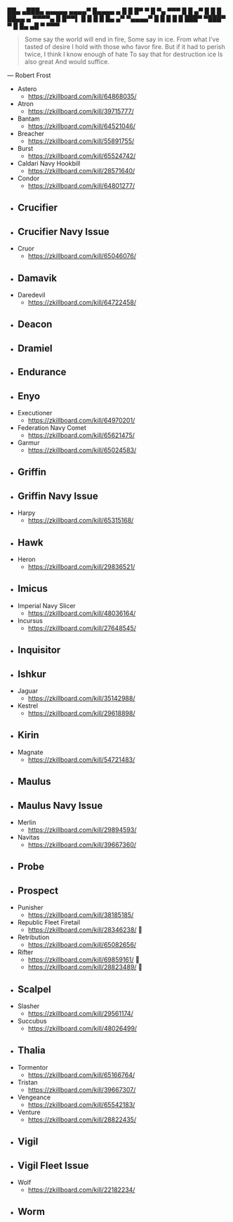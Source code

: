 ██▄ ▄███▄ ▄▄▄▄▄ ▄▄▄▄▀ █▄▄▄▄ ▄
█ █ █▀ ▀ █ ▀▄ ▀▀▀ █ █ ▄▀ █
█ █ ██▄▄ ▄ ▀▀▀▀▄ █ █▀▀▌ █ █
█ █ █▄ ▄▀ ▀▄▄▄▄▀ █ █ █ █ █
███▀ ▀███▀ ▀ █ █▄ ▄█
▀ ▀▀▀

> Some say the world will end in fire,
> Some say in ice.
> From what I’ve tasted of desire
> I hold with those who favor fire.
> But if it had to perish twice,
> I think I know enough of hate
> To say that for destruction ice
> Is also great
> And would suffice.

— Robert Frost

- Astero
  - https://zkillboard.com/kill/64868035/
- Atron
  - https://zkillboard.com/kill/39715777/
- Bantam
  - https://zkillboard.com/kill/64521046/
- Breacher
  - https://zkillboard.com/kill/55891755/
- Burst
  - https://zkillboard.com/kill/65524742/
- Caldari Navy Hookbill
  - https://zkillboard.com/kill/28571640/
- Condor
  - https://zkillboard.com/kill/64801277/
- ## Crucifier
- ## Crucifier Navy Issue
- Cruor
  - https://zkillboard.com/kill/65046076/
- ## Damavik
- Daredevil
  - https://zkillboard.com/kill/64722458/
- ## Deacon
- ## Dramiel
- ## Endurance
- ## Enyo
- Executioner
  - https://zkillboard.com/kill/64970201/
- Federation Navy Comet
  - https://zkillboard.com/kill/65621475/
- Garmur
  - https://zkillboard.com/kill/65024583/
- ## Griffin
- ## Griffin Navy Issue
- Harpy
  - https://zkillboard.com/kill/65315168/
- ## Hawk
- Heron
  - https://zkillboard.com/kill/29836521/
- ## Imicus
- Imperial Navy Slicer
  - https://zkillboard.com/kill/48036164/
- Incursus
  - https://zkillboard.com/kill/27648545/
- ## Inquisitor
- ## Ishkur
- Jaguar
  - https://zkillboard.com/kill/35142988/
- Kestrel
  - https://zkillboard.com/kill/29618898/
- ## Kirin
- Magnate
  - https://zkillboard.com/kill/54721483/
- ## Maulus
- ## Maulus Navy Issue
- Merlin
  - https://zkillboard.com/kill/29894593/
- Navitas
  - https://zkillboard.com/kill/39667360/
- ## Probe
- ## Prospect
- Punisher
  - https://zkillboard.com/kill/38185185/
- Republic Fleet Firetail
  - https://zkillboard.com/kill/28346238/ 🥈
- Retribution
  - https://zkillboard.com/kill/65082656/
- Rifter
  - https://zkillboard.com/kill/69859161/ 🥇
  - https://zkillboard.com/kill/28823489/ 🥉
- ## Scalpel
- Slasher
  - https://zkillboard.com/kill/29561174/
- Succubus
  - https://zkillboard.com/kill/48026499/
- ## Thalia
- Tormentor
  - https://zkillboard.com/kill/65166764/
- Tristan
  - https://zkillboard.com/kill/39667307/
- Vengeance
  - https://zkillboard.com/kill/65542183/
- Venture
  - https://zkillboard.com/kill/28822435/
- ## Vigil
- ## Vigil Fleet Issue
- Wolf
  - https://zkillboard.com/kill/22182234/
- ## Worm
